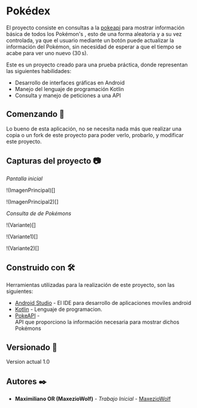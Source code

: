 # Pokédex

El proyecto consiste en consultas a la  [pokeapi](https://pokeapi.co/) para mostrar información básica de todos los Pokémon's , esto de una forma aleatoria y a su vez controlada, ya que el usuario mediante un botón puede actualizar la información del Pokémon, sin necesidad de esperar a que el tiempo se acabe para ver uno nuevo (30 s).

Este es un proyecto creado para una prueba práctica, donde representan las siguientes habilidades: 

* Desarrollo de interfaces gráficas en Android
* Manejo del lenguaje de programación Kotlin
* Consulta y manejo de peticiones a una API

## Comenzando 🚀

Lo bueno de esta aplicación, no se necesita nada más que realizar una copia o un fork de este proyecto para poder verlo, probarlo, y modificar este proyecto. 

## Capturas del proyecto 📷 

*Pantalla inicial*

!(ImagenPrincipal)[]

!(ImagenPrincipal2)[]

*Consulta de de Pokémons*

!(Variante)[]

!(Variante1)[]

!(Variante2)[]


## Construido con 🛠️

Herramientas utilizadas para la realización de este proyecto, son las siguientes:

* [Android Studio](https://developer.android.com/studio?hl=es-419&gclsrc=ds&gclsrc=ds&gclid=CODxzpKvjPUCFRGxxQIduk4I5Q) - El IDE para desarrollo de aplicaciones moviles android
* [Kotlin](https://kotlinlang.org/) - Lenguaje de programacion. 
* [PokeAPI](https://pokeapi.co/) -  
API que proporciono la información necesaria para mostrar dichos Pokémons


## Versionado 📌 

Version actual 1.0

## Autores ✒️

* **Maximiliano OR (MaxezioWolf)** - *Trabajo Inicial* - [MaxezioWolf](https://github.com/maxeziowolf)




